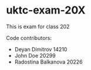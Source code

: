 # uktc-exam-20X

This is exam for class 202

Code contributors:
- Deyan Dimitrov 14210
- John Doe 20299
- Radostina Balkanova 20226
